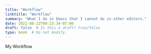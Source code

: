 ```yaml
---
title: "Workflow"
linktitle: "Workflow"
summary: "What I do in Emacs that I cannot do in other editors."
date: 2021-08-22T09:15:34-07:00
draft: false  # Is this a draft? true/false
type: book  # Do not modify.
---
```


My Workflow


##
